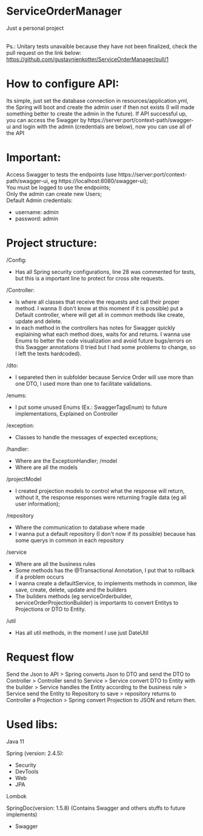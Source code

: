 # ServiceOrderManager
 Just a personal project
 
<br>Ps.: Unitary tests unavaible because they have not been finalized, check the pull request on the link below: 
<br>https://github.com/gustavnienkotter/ServiceOrderManager/pull/1
 
# How to configure API:
Its simple, just set the database connection in resources/application.yml, the Spring will boot and create the admin user if then not exists (I will made something better to create the admin in the future).
If API successful up, you can access the Swagger by https://server:port/context-path/swagger-ui and login with the admin (credentials are below), now you can use all of the API

# Important:
Access Swagger to tests the endpoints (use https://server:port/context-path/swagger-ui, eg https://localhost:8080/swagger-ui);
<br>You must be logged to use the endpoints;
<br>Only the admin can create new Users;
<br>Default Admin credentials:
- username: admin
- password: admin

# Project structure:
 
 /Config:
  - Has all Spring security configurations, line 28 was commented for tests, but this is a important line to protect for cross site requests.
 
 /Controller:
  - Is where all classes that receive the requests and call their proper method. I wanna (I don't know at this moment if it is possible) put a Default controller, where will get all in common methods like create, update and delete.
  - In each method in the controllers has notes for Swagger quickly explaining what each method does, waits for and returns. I wanna use Enums to better the code visualization and avoid future bugs/errors on this Swagger annotations (I tried but I had some problems to change, so I left the texts hardcoded). 
 
 /dto:
  - I separeted then in subfolder because Service Order will use more than one DTO, I used more than one to facilitate validations.
 
 /enums:
  - I put some unused Enums (Ex.: SwaggerTagsEnum) to future implementations, Explained on Controller
 
 /exception:
  - Classes to handle the messages of expected exceptions;
 
 /handler:
  - Where are the ExceptionHandler;
 /model
  - Where are all the models
  
  /projectModel
   - I created projection models to control what the response will return, without it, the response responses were returning fragile data (eg all user information);
 
 /repository
  - Where the communication to database where made
  - I wanna put a default repository (I don't now if its possible) because has some querys in common in each repository
 
 /service
  - Where are all the business rules
  - Some methods has the @Transactional Annotation, I put that to rollback if a problem occurs
  - I wanna create a defaultService, to implements methods in common, like save, create, delete, update and the builders
  - The builders methods (eg serviceOrderbuilder, serviceOrderProjectionBuilder) is importants to convert Entitys to Projections or DTO to Entity.
 
 /util
  - Has all util methods, in the moment I use just DateUtil

# Request flow

Send the Json to API > Spring converts Json to DTO and send the DTO to Controller > Controller send to Service > Service convert DTO to Entity with the builder > Service handles the Entity according to the business rule > Service send the Entity to Repository to save > repository returns to Controller a Projection > Spring convert Projection to JSON and return then.

# Used libs:
Java 11

Spring (version: 2.4.5):
 - Security
 - DevTools
 - Web
 - JPA

Lombok

SpringDoc(version: 1.5.8) (Contains Swagger and others stuffs to future implements)
 - Swagger
